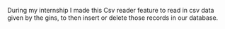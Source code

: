 During my internship I made this Csv reader feature to read in csv data given by the gins, to then insert or delete those records in our database.
